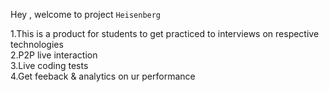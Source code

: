 Hey , welcome to project `Heisenberg`

1.This is a product for students to get practiced to interviews on respective technologies  
2.P2P live interaction  
3.Live coding tests  
4.Get feeback & analytics on ur performance  